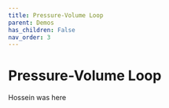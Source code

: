 ```yaml
---
title: Pressure-Volume Loop
parent: Demos
has_children: False
nav_order: 3
---
```


# Pressure-Volume Loop

Hossein was here
